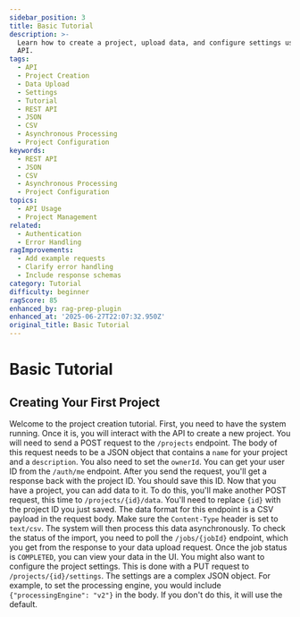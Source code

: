 ```yaml
---
sidebar_position: 3
title: Basic Tutorial
description: >-
  Learn how to create a project, upload data, and configure settings using the
  API.
tags:
  - API
  - Project Creation
  - Data Upload
  - Settings
  - Tutorial
  - REST API
  - JSON
  - CSV
  - Asynchronous Processing
  - Project Configuration
keywords:
  - REST API
  - JSON
  - CSV
  - Asynchronous Processing
  - Project Configuration
topics:
  - API Usage
  - Project Management
related:
  - Authentication
  - Error Handling
ragImprovements:
  - Add example requests
  - Clarify error handling
  - Include response schemas
category: Tutorial
difficulty: beginner
ragScore: 85
enhanced_by: rag-prep-plugin
enhanced_at: '2025-06-27T22:07:32.950Z'
original_title: Basic Tutorial
---
```


# Basic Tutorial

## Creating Your First Project

Welcome to the project creation tutorial. First, you need to have the system running. Once it is, you will interact with the API to create a new project. You will need to send a POST request to the `/projects` endpoint. The body of this request needs to be a JSON object that contains a `name` for your project and a `description`. You also need to set the `ownerId`. You can get your user ID from the `/auth/me` endpoint. After you send the request, you'll get a response back with the project ID. You should save this ID. Now that you have a project, you can add data to it. To do this, you'll make another POST request, this time to `/projects/{id}/data`. You'll need to replace `{id}` with the project ID you just saved. The data format for this endpoint is a CSV payload in the request body. Make sure the `Content-Type` header is set to `text/csv`. The system will then process this data asynchronously. To check the status of the import, you need to poll the `/jobs/{jobId}` endpoint, which you get from the response to your data upload request. Once the job status is `COMPLETED`, you can view your data in the UI. You might also want to configure the project settings. This is done with a PUT request to `/projects/{id}/settings`. The settings are a complex JSON object. For example, to set the processing engine, you would include `{"processingEngine": "v2"}` in the body. If you don't do this, it will use the default.
